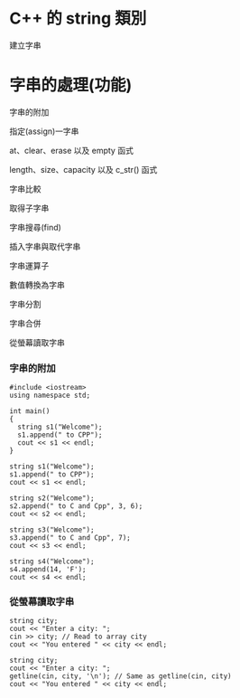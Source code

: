 # C++ 的 string 類別

建立字串

# 字串的處理(功能)

字串的附加

指定(assign)一字串

at、clear、erase 以及 empty 函式

length、size、capacity 以及 c_str() 函式

字串比較

取得子字串

字串搜尋(find)

插入字串與取代字串

字串運算子

數值轉換為字串

字串分割

字串合併

從螢幕讀取字串

### 字串的附加
```
#include <iostream>
using namespace std;

int main()
{
  string s1("Welcome");
  s1.append(" to CPP"); 
  cout << s1 << endl; 
}
```
```
string s1("Welcome");
s1.append(" to CPP"); 
cout << s1 << endl; 
```
```
string s2("Welcome");
s2.append(" to C and Cpp", 3, 6); 
cout << s2 << endl;
```
```
string s3("Welcome");
s3.append(" to C and Cpp", 7); 
cout << s3 << endl; 
```
```
string s4("Welcome"); 
s4.append(14, 'F'); 
cout << s4 << endl; 
```
### 從螢幕讀取字串
```
string city;
cout << "Enter a city: ";
cin >> city; // Read to array city
cout << "You entered " << city << endl;

```

```
string city;
cout << "Enter a city: ";
getline(cin, city, '\n'); // Same as getline(cin, city)
cout << "You entered " << city << endl;

```


```

```


```

```
